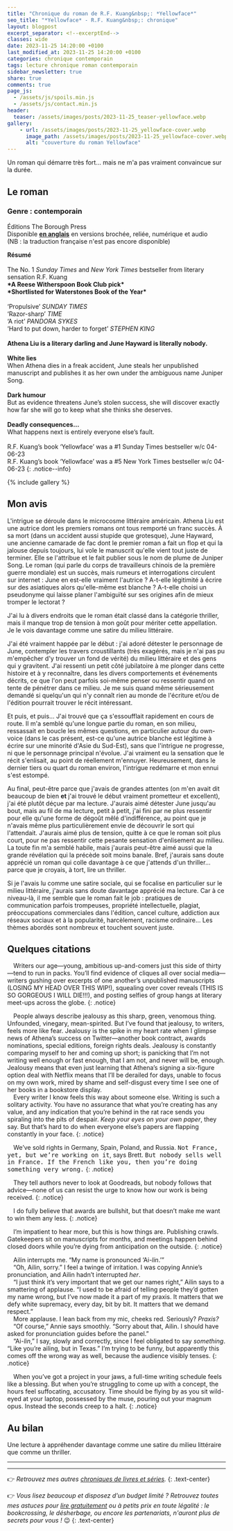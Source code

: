 ```yaml
---
title: "Chronique du roman de R.F. Kuang&nbsp;: *Yellowface*"
seo_title: "*Yellowface* - R.F. Kuang&nbsp;: chronique"
layout: blogpost
excerpt_separator: <!--excerptEnd-->
classes: wide
date: 2023-11-25 14:20:00 +0100
last_modified_at: 2023-11-25 14:20:00 +0100
categories: chronique contemporain
tags: lecture chronique roman contemporain
sidebar_newsletter: true
share: true
comments: true
page_js:
  - /assets/js/spoils.min.js
  - /assets/js/contact.min.js
header:
  teaser: /assets/images/posts/2023-11-25_teaser-yellowface.webp
gallery:
    - url: /assets/images/posts/2023-11-25_yellowface-cover.webp
      image_path: /assets/images/posts/2023-11-25_yellowface-cover.webp
      alt: "couverture du roman Yellowface"
---
```


Un roman qui démarre très fort&hellip; mais ne m'a pas vraiment convaincue sur la durée.
<!--excerptEnd-->

<span class="fa fa-star rating_checked"></span>
<span class="fa fa-star rating_checked"></span>
<span class="fa fa-star rating_checked"></span>
<span class="fa fa-star rating_unchecked"></span>
<span class="fa fa-star rating_unchecked"></span>

## Le roman

### Genre&nbsp;: contemporain

Éditions The Borough Press<br />
Disponible **<u>en anglais</u>** en versions brochée, reliée, numérique et audio <br />
(NB&nbsp;: la traduction française n'est pas encore disponible)

**Résumé**<br /><br />
The No. 1 *Sunday Times* and *New York Times* bestseller from literary sensation R.F.&nbsp;Kuang<br />
**\*A Reese Witherspoon Book Club pick\***<br />
**\*Shortlisted for Waterstones Book of the Year\***<br /><br />
‘Propulsive’ *SUNDAY TIMES*<br />
‘Razor-sharp’ *TIME*<br />
‘A riot’ *PANDORA SYKES*<br />
‘Hard to put down, harder to forget’ *STEPHEN KING*<br /><br />
**Athena Liu is a literary darling and June Hayward is literally nobody.**<br /><br />
**White lies**<br />
When Athena dies in a freak accident, June steals her unpublished manuscript and publishes it as her own under the ambiguous name Juniper Song.<br /><br />
**Dark humour**<br />
But as evidence threatens June’s stolen success, she will discover exactly how far she will go to keep what she thinks she deserves.<br /><br />
**Deadly consequences…**<br />
What happens next is entirely everyone else’s fault.<br /><br />
R.F. Kuang’s book ‘Yellowface’ was a #1 Sunday Times bestseller w/c 04-06-23<br />
R.F. Kuang’s book ‘Yellowface’ was a #5 New York Times bestseller w/c 04-06-23
{: .notice--info}

{% include gallery %}


## Mon avis

L'intrigue se déroule dans le microcosme littéraire américain. Athena Liu est une autrice dont les premiers romans ont tous remporté un franc succès. À sa mort (dans un accident aussi stupide que grotesque), June Hayward, une ancienne camarade de fac dont le premier roman a fait un flop et qui la jalouse depuis toujours, lui vole le manuscrit qu'elle vient tout juste de terminer. Elle se l'attribue et le fait publier sous le nom de plume de Juniper Song. Le roman (qui parle du corps de travailleurs chinois de la première guerre mondiale) est un succès, mais rumeurs et interrogations circulent sur internet&nbsp;: June en est-elle vraiment l'autrice&nbsp;? A-t-elle légitimité à écrire sur des asiatiques alors qu'elle-même est blanche&nbsp;? A-t-elle choisi un pseudonyme qui laisse planer l'ambiguïté sur ses origines afin de mieux tromper le lectorat&nbsp;?

J'ai lu à divers endroits que le roman était classé dans la catégorie thriller, mais il manque trop de tension à mon goût pour mériter cette appellation. Je le vois davantage comme une satire du milieu littéraire.

J'ai été vraiment happée par le début&nbsp;: j'ai adoré détester le personnage de June, contempler les travers croustillants (très exagérés, mais je n'ai pas pu m'empêcher d'y trouver un fond de vérité) du milieu littéraire et des gens qui y gravitent. J'ai ressenti un petit côté jubilatoire à me plonger dans cette histoire et à y reconnaître, dans les divers comportements et événements décrits, ce que l'on peut parfois soi-même penser ou ressentir quand on tente de pénétrer dans ce milieu. Je me suis quand même sérieusement demandé si quelqu'un qui n'y connaît rien au monde de l'écriture et/ou de l'édition pourrait trouver le récit intéressant.

Et puis, et puis&hellip; J'ai trouvé que ça s'essoufflait rapidement en cours de route. Il m'a semblé qu'une longue partie du roman, en son milieu, ressassait en boucle les mêmes questions, en particulier autour du own-voice (dans le cas présent, est-ce qu'une autrice blanche est légitime à écrire sur une minorité d'Asie du Sud-Est), sans que l'intrigue ne progresse, ni que le personnage principal n'évolue. J'ai vraiment eu la sensation que le récit s'enlisait, au point de réellement m'ennuyer. Heureusement, dans le dernier tiers ou quart du roman environ, l'intrigue redémarre et mon ennui s'est estompé.

Au final, peut-être parce que j'avais de grandes attentes (on m'en avait dit beaucoup de bien **et** j'ai trouvé le début vraiment prometteur et excellent), j'ai été plutôt déçue par ma lecture. J'aurais aimé détester June jusqu'au bout, mais au fil de ma lecture, petit à petit, j'ai fini par ne plus ressentir pour elle qu'une forme de dégoût mêlé d'indifférence, au point que je n'avais même plus particulièrement envie de découvrir le sort qui l'attendait. J'aurais aimé plus de tension, quitte à ce que le roman soit plus court, pour ne pas ressentir cette pesante sensation d'enlisement au milieu. La toute fin m'a semblé habile, mais j'aurais peut-être aimé aussi que la grande révélation qui la précède soit moins banale. Bref, j'aurais sans doute apprécié un roman qui colle davantage à ce que j'attends d'un thriller&hellip; parce que je croyais, à tort, lire un thriller.

Si je l'avais lu comme une satire sociale, qui se focalise en particulier sur le milieu littéraire, j'aurais sans doute davantage apprécié ma lecture. Car à ce niveau-là, il me semble que le roman fait le job&nbsp;: pratiques de communication parfois trompeuses, propriété intellectuelle, plagiat, préoccupations commerciales dans l'édition, cancel culture, addiction aux réseaux sociaux et à la popularité, harcèlement, racisme ordinaire&hellip; Les thèmes abordés sont nombreux et touchent souvent juste.


## Quelques citations

<span style="margin-left: 1em;"></span>Writers our age—young, ambitious up-and-comers just this side of thirty—tend to run in packs. You’ll find evidence of cliques all over social media—writers gushing over excerpts of one another’s unpublished manuscripts (LOSING MY HEAD OVER THIS WIP!), squealing over cover reveals (THIS IS SO GORGEOUS I WILL DIE!!!), and posting selfies of group hangs at literary meet-ups across the globe.
{: .notice}

<span style="margin-left: 1em;"></span>People always describe jealousy as this sharp, green, venomous thing. Unfounded, vinegary, mean-spirited. But I’ve found that jealousy, to writers, feels more like fear. Jealousy is the spike in my heart rate when I glimpse news of Athena’s success on Twitter—another book contract, awards nominations, special editions, foreign rights deals. Jealousy is constantly comparing myself to her and coming up short; is panicking that I’m not writing well enough or fast enough, that I am not, and never will be, enough. Jealousy means that even just learning that Athena’s signing a six-figure option deal with Netflix means that I’ll be derailed for days, unable to focus on my own work, mired by shame and self-disgust every time I see one of her books in a bookstore display.<br />
<span style="margin-left: 1em;"></span>Every writer I know feels this way about someone else. Writing is such a solitary activity. You have no assurance that what you’re creating has any value, and any indication that you’re behind in the rat race sends you spiraling into the pits of despair. *Keep your eyes on your own paper*, they say. But that’s hard to do when everyone else’s papers are flapping constantly in your face.
{: .notice}

<span style="margin-left: 1em;"></span>We’ve sold rights in Germany, Spain, Poland, and Russia. <span style="font-family: monospace;">Not France, yet, but we’re working on it</span>, says Brett. <span style="font-family: monospace;">But nobody sells well in France. If the French like you, then you’re doing something very wrong.</span>
{: .notice}

<span style="margin-left: 1em;"></span> They tell authors never to look at Goodreads, but nobody follows that advice—none of us can resist the urge to know how our work is being received.
{: .notice}

<span style="margin-left: 1em;"></span>I do fully believe that awards are bullshit, but that doesn’t make me want to win them any less.
{: .notice}

<span style="margin-left: 1em;"></span>I’m impatient to hear more, but this is how things are. Publishing crawls. Gatekeepers sit on manuscripts for months, and meetings happen behind closed doors while you’re dying from anticipation on the outside.
{: .notice}

<span style="margin-left: 1em;"></span>Ailin interrupts me. “My name is pronounced ‘Ai-*lin*.’”<br />
<span style="margin-left: 1em;"></span>“Oh, Ailin, sorry.” I feel a twinge of irritation. I was copying Annie’s pronunciation, and Ailin hadn’t interrupted *her*.<br />
<span style="margin-left: 1em;"></span>“I just think it’s very important that we get our names right,” Ailin says to a smattering of applause. “I used to be afraid of telling people they’d gotten my name wrong, but I’ve now made it a part of my praxis. It matters that we defy white supremacy, every day, bit by bit. It matters that we demand respect.”<br />
<span style="margin-left: 1em;"></span>More applause. I lean back from my mic, cheeks red. Seriously? *Praxis?*<br />
<span style="margin-left: 1em;"></span>“Of course,” Annie says smoothly. “Sorry about that, Ailin. I should have asked for pronunciation guides before the panel.”<br />
<span style="margin-left: 1em;"></span>“Ai-*lin*,” I say, slowly and correctly, since I feel obligated to say *something*. “Like you’re ailing, but in Texas.” I’m trying to be funny, but apparently this comes off the wrong way as well, because the audience visibly tenses.
{: .notice}

<span style="margin-left: 1em;"></span>When you’ve got a project in your jaws, a full-time writing schedule feels like a blessing. But when you’re struggling to come up with a concept, the hours feel suffocating, accusatory. Time should be flying by as you sit wild-eyed at your laptop, possessed by the muse, pouring out your magnum opus. Instead the seconds creep to a halt.
{: .notice}


## Au bilan

Une lecture à appréhender davantage comme une satire du milieu littéraire que comme un thriller.

---
---
👉 *Retrouvez mes autres [chroniques de livres et séries](/blog/tags#chronique).*
{: .text-center}

👉 *Vous lisez beaucoup et disposez d'un budget limité&nbsp;? Retrouvez toutes mes astuces pour [lire gratuitement](/lecture/2022/08/22/lire-gratuitement.html) ou à petits prix en toute légalité&nbsp;: le bookcrossing, le désherbage, ou encore les partenariats, n'auront plus de secrets pour vous&nbsp;!* 😉
{: .text-center}